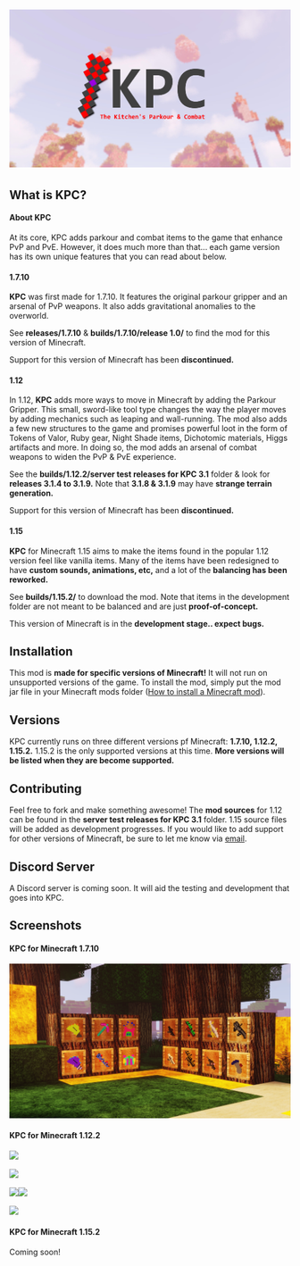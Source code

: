 # <img src="logo/v3/KPC LOGO v3.jpg"/>

## What is KPC?

#### About KPC

At its core, KPC adds parkour and combat items to the game that enhance PvP and PvE.  However, it does much more than that... each game version has its own unique features that you can read about below.

#### 1.7.10

__KPC__ was first made for 1.7.10.  It features the original parkour gripper and an arsenal of PvP weapons.  It also adds gravitational anomalies to the overworld.

See __releases/1.7.10__ & __builds/1.7.10/release 1.0/__ to find the mod for this version of Minecraft.

Support for this version of Minecraft has been __discontinued.__

#### 1.12

In 1.12, __KPC__ adds more ways to move in Minecraft by adding the Parkour Gripper.  This small, sword-like tool type changes the way the player moves by adding mechanics such as leaping and wall-running.  The mod also adds a few new structures to the game and promises powerful loot in the form of Tokens of Valor, Ruby gear, Night Shade items, Dichotomic materials, Higgs artifacts and more.  In doing so, the mod adds an arsenal of combat weapons to widen the PvP & PvE experience.

See the __builds/1.12.2/server test releases for KPC 3.1__ folder & look for __releases 3.1.4 to 3.1.9.__  Note that __3.1.8 & 3.1.9__ may have __strange terrain generation.__

Support for this version of Minecraft has been __discontinued.__

#### 1.15

__KPC__ for Minecraft 1.15 aims to make the items found in the popular 1.12 version feel like vanilla items.  Many of the items have been redesigned to have __custom sounds, animations, etc,__ and a lot of the __balancing has been reworked.__

See __builds/1.15.2/__ to download the mod.  Note that items in the development folder are not meant to be balanced and are just __proof-of-concept.__

This version of Minecraft is in the __development stage.. expect bugs.__

## Installation

This mod is __made for specific versions of Minecraft!__  It will not run on unsupported versions of the game.  To install the mod, simply put the mod jar file in your Minecraft mods folder ([How to install a Minecraft mod](https://minecraft.gamepedia.com/Mods/Installing_Forge_mods)).

## Versions

KPC currently runs on three different versions pf Minecraft: __1.7.10, 1.12.2, 1.15.2.__  1.15.2 is the only supported versions at this time.  __More versions will be listed when they are become supported.__

## Contributing
Feel free to fork and make something awesome!  The __mod sources__ for 1.12 can be found in the __server test releases for KPC 3.1__ folder.  1.15 source files will be added as development progresses.  If you would like to add support for other versions of Minecraft, be sure to let me know via [email](mailto:dupontinquiries@gmail.com).

## Discord Server

A Discord server is coming soon.  It will aid the testing and development that goes into KPC.

## Screenshots

#### KPC for Minecraft 1.7.10

<img src="builds/1.7.10/release 1.0/images/2020-03-21_23.14.12.png"/>

#### KPC for Minecraft 1.12.2

![](builds/1.12.2/screenshots/skelecreeperstaffs.png)

![](builds/1.12.2/screenshots/armor.png)

![](builds/1.12.2/screenshots/gravityislandsday.png)![](builds/1.12.2/screenshots/gravityislandsatnight.png)

![](builds/1.12.2/screenshots/inventory.png)

#### KPC for Minecraft 1.15.2

Coming soon!

